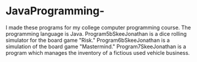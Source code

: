 # JavaProgramming-
I made these programs for my college computer programming course. The programming language is Java. Program5bSkeeJonathan is a dice rolling simulator for the board game "Risk." Program6bSkeeJonathan is a simulation of the board game "Mastermind." Program7SkeeJonathan is a program which manages the inventory of a fictious used vehicle business.
